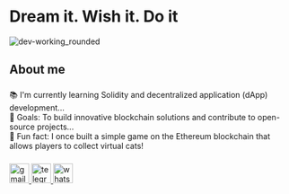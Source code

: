 <h1 align="left">Dream it. Wish it. Do it</h1>

![dev-working_rounded](https://github.com/user-attachments/assets/9dbbba24-f177-439d-97a3-e8c16cc4a5b0)

###

<h2 align="left">About me</h2>

###

<p align="left">📚 I'm currently learning Solidity and decentralized application (dApp) development...<br>🎯 Goals: To build innovative blockchain solutions and contribute to open-source projects...<br>🎲 Fun fact: I once built a simple game on the Ethereum blockchain that allows players to collect virtual cats!</p>

###

<div align="left">
  <a href="mailto:ruizsalvador951011@gmail.com" target="_blank">
    <img src="https://img.shields.io/static/v1?message=Gmail&logo=gmail&label=&color=D14836&logoColor=white&labelColor=&style=for-the-badge" height="35" alt="gmail logo"  />
  </a>
  <a href="https://t.me/luckybutter1011" target="_blank">
    <img src="https://img.shields.io/static/v1?message=Telegram&logo=telegram&label=&color=2CA5E0&logoColor=white&labelColor=&style=for-the-badge" height="35" alt="telegram logo"  />
  </a>
  <a href="https://wa.me/155755238602" target="_blank">
    <img src="https://img.shields.io/static/v1?message=Whatsapp&logo=whatsapp&label=&color=25D366&logoColor=white&labelColor=&style=for-the-badge" height="35" alt="whatsapp logo"  />
  </a>
</div>

###
